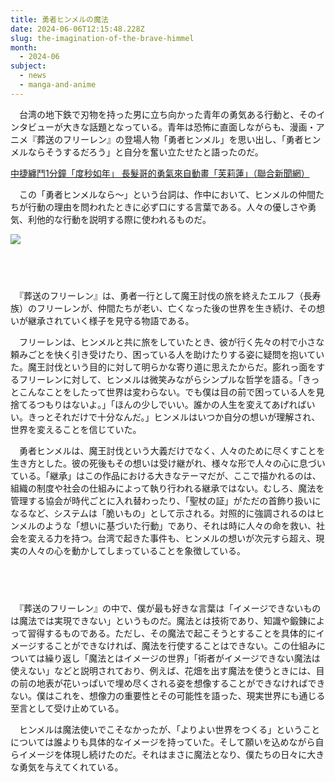 ```yaml
---
title: 勇者ヒンメルの魔法
date: 2024-06-06T12:15:48.228Z
slug: the-imagination-of-the-brave-himmel
month:
  - 2024-06
subject:
  - news
  - manga-and-anime
---
```

　台湾の地下鉄で刃物を持った男に立ち向かった青年の勇気ある行動と、そのインタビューが大きな話題となっている。青年は恐怖に直面しながらも、漫画・アニメ『葬送のフリーレン』の登場人物「勇者ヒンメル」を思い出し、「勇者ヒンメルならそうするだろう」と自分を奮い立たせたと語ったのだ。

[中捷纏鬥1分鐘「度秒如年」 長髮哥的勇氣來自動畫「芙莉蓮」（聯合新聞網）](https://udn.com/news/story/7325/8008534)

　この「勇者ヒンメルなら〜」という台詞は、作中において、ヒンメルの仲間たちが行動の理由を問われたときに必ず口にする言葉である。人々の優しさや勇気、利他的な行動を説明する際に使われるものだ。

![](/images/diary/the-imagination-of-the-brave-himmel/01.jpeg)

###### 　﻿

　『葬送のフリーレン』は、勇者一行として魔王討伐の旅を終えたエルフ（長寿族）のフリーレンが、仲間たちが老い、亡くなった後の世界を生き続け、その想いが継承されていく様子を見守る物語である。

　フリーレンは、ヒンメルと共に旅をしていたとき、彼が行く先々の村で小さな頼みごとを快く引き受けたり、困っている人を助けたりする姿に疑問を抱いていた。魔王討伐という目的に対して明らかな寄り道に思えたからだ。膨れっ面をするフリーレンに対して、ヒンメルは微笑みながらシンプルな哲学を語る。「きっとこんなことをしたって世界は変わらない。でも僕は目の前で困っている人を見捨てるつもりはないよ。」「ほんの少しでいい。誰かの人生を変えてあげればいい。きっとそれだけで十分なんだ。」ヒンメルはいつか自分の想いが理解され、世界を変えることを信じていた。

　勇者ヒンメルは、魔王討伐という大義だけでなく、人々のために尽くすことを生き方とした。彼の死後もその想いは受け継がれ、様々な形で人々の心に息づいている。「継承」はこの作品における大きなテーマだが、ここで描かれるのは、組織の制度や社会の仕組みによって執り行われる継承ではない。むしろ、魔法を管理する協会が時代ごとに入れ替わったり、「聖杖の証」がただの首飾り扱いになるなど、システムは「脆いもの」として示される。対照的に強調されるのはヒンメルのような「想いに基づいた行動」であり、それは時に人々の命を救い、社会を変える力を持つ。台湾で起きた事件も、ヒンメルの想いが次元すら超え、現実の人々の心を動かしてしまっていることを象徴している。

###### 　﻿

　『葬送のフリーレン』の中で、僕が最も好きな言葉は「イメージできないものは魔法では実現できない」というものだ。魔法とは技術であり、知識や鍛錬によって習得するものである。ただし、その魔法で起こそうとすることを具体的にイメージすることができなければ、魔法を行使することはできない。この仕組みについては繰り返し「魔法とはイメージの世界」「術者がイメージできない魔法は使えない」などと説明されており、例えば、花畑を出す魔法を使うときには、目の前の地表が花いっぱいで埋め尽くされる姿を想像することができなければできない。僕はこれを、想像力の重要性とその可能性を語った、現実世界にも通じる至言として受け止めている。

　ヒンメルは魔法使いでこそなかったが、「よりよい世界をつくる」ということについては誰よりも具体的なイメージを持っていた。そして願いを込めながら自らイメージを体現し続けたのだ。それはまさに魔法となり、僕たちの日々に大きな勇気を与えてくれている。